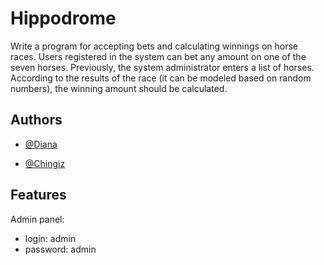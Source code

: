 
# Hippodrome

Write a program for accepting bets and calculating winnings on horse races. Users registered in the system can bet any amount on one of the seven horses. Previously, the system administrator enters a list of horses. According to the results of the race (it can be modeled based on random numbers), the winning amount should be calculated.





## Authors

- [@Diana](https://github.com/diana1033)

- [@Chingiz](https://github.com/Operans)




## Features

Admin panel:

- login: admin
- password: admin

